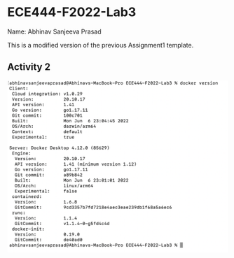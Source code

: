 # ECE444-F2022-Lab3

Name: Abhinav Sanjeeva Prasad

This is a modified version of the previous Assignment1 template.


## Activity 2

![](images/Activity2.png)